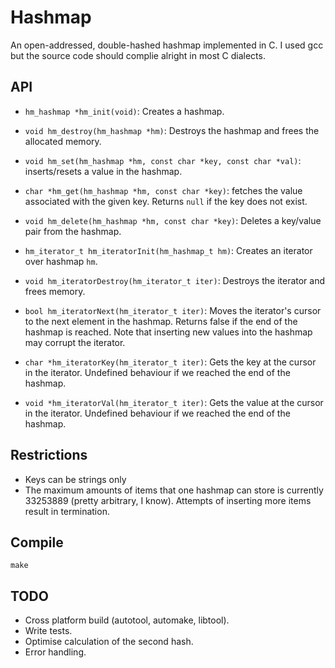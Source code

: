 # Hashmap
 
An open-addressed, double-hashed hashmap implemented in C. I used gcc but the source code should complie alright in most C dialects.

## API
- `hm_hashmap *hm_init(void)`: Creates a hashmap.
- `void hm_destroy(hm_hashmap *hm)`: Destroys the hashmap and frees the allocated memory.
- `void hm_set(hm_hashmap *hm, const char *key, const char *val)`: inserts/resets a value in the hashmap.
- `char *hm_get(hm_hashmap *hm, const char *key)`: fetches the value associated with the given key. Returns `null` if the key does not exist.
- `void hm_delete(hm_hashmap *hm, const char *key)`: Deletes a key/value pair from the hashmap.

- `hm_iterator_t hm_iteratorInit(hm_hashmap_t hm)`: Creates an iterator over hashmap `hm`.
- `void hm_iteratorDestroy(hm_iterator_t iter)`: Destroys the iterator and frees memory.
- `bool hm_iteratorNext(hm_iterator_t iter)`: Moves the iterator's cursor to the next element in the hashmap. Returns false if the end of the hashmap is reached. Note that inserting new values into the hashmap may corrupt the iterator.
- `char *hm_iteratorKey(hm_iterator_t iter)`: Gets the key at the cursor in the iterator. Undefined behaviour if we reached the end of the hashmap.
- `void *hm_iteratorVal(hm_iterator_t iter)`: Gets the value at the cursor in the iterator. Undefined behaviour if we reached the end of the hashmap.

## Restrictions
- Keys can be strings only
- The maximum amounts of items that one hashmap can store is currently 33253889 (pretty arbitrary, I know). Attempts of inserting more items result in termination.

## Compile
`make`

## TODO
- Cross platform build (autotool, automake, libtool).
- Write tests.
- Optimise calculation of the second hash.
- Error handling.